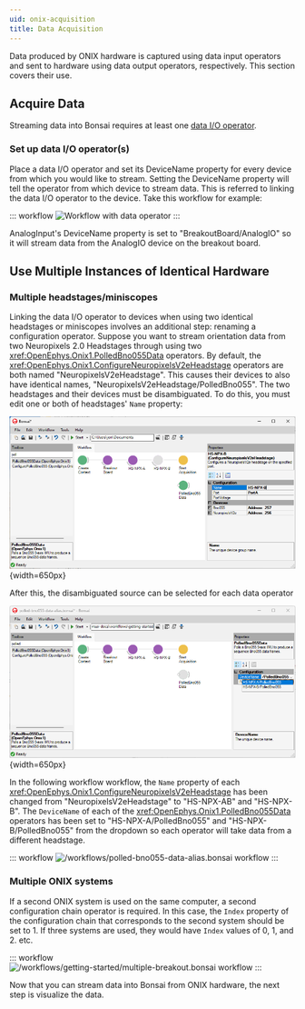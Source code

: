 ```yaml
---
uid: onix-acquisition
title: Data Acquisition
---
```


Data produced by ONIX hardware is captured using data input
operators and sent to hardware using data output operators, respectively. This
section covers their use.

## Acquire Data

Streaming data into Bonsai requires at least one [data I/O operator](xref:dataio).

### Set up data I/O operator(s)

Place a data I/O operator and set its DeviceName property for every device from which you would like
to stream. Setting the DeviceName property will tell the operator from which device to stream data.
This is referred to linking the data I/O operator to the device. Take this workflow for example:

::: workflow
![Workflow with data operator](../../workflows/getting-started/polled-bno055.bonsai)
:::

AnalogInput's DeviceName property is set to "BreakoutBoard/AnalogIO" so it will stream data from the
AnalogIO device on the breakout board.

## Use Multiple Instances of Identical Hardware

### Multiple headstages/miniscopes

Linking the data I/O operator to devices when using two identical headstages or
miniscopes involves an additional step: renaming a configuration operator.
Suppose you want to stream orientation data from two Neuropixels 2.0 Headstages
through using two <xref:OpenEphys.Onix1.PolledBno055Data> operators. By default,
the <xref:OpenEphys.Onix1.ConfigureNeuropixelsV2eHeadstage> operators are both
named "NeuropixelsV2eHeadstage". This causes their devices to also have
identical names, "NeuropixelsV2eHeadstage/PolledBno055". The two headstages and
their devices must be disambiguated. To do this, you must edit one or both of
headstages' `Name` property:

![Editing the name property of a configuration operator](../../images/edit-name-property.png){width=650px}

After this, the disambiguated source can be selected for each data operator

![Select a source for a Data operator](../../images/select-alternative-data-sources.png){width=650px}


In the following workflow workflow, the `Name` property of each
<xref:OpenEphys.Onix1.ConfigureNeuropixelsV2eHeadstage> has been changed from
"NeuropixelsV2eHeadstage" to "HS-NPX-AB" and "HS-NPX-B". The `DeviceName` of
each of the <xref:OpenEphys.Onix1.PolledBno055Data> operators has been set to
"HS-NPX-A/PolledBno055" and "HS-NPX-B/PolledBno055" from the dropdown so each
operator will take data from a different headstage.

::: workflow
![/workflows/polled-bno055-data-alias.bonsai workflow](../../workflows/getting-started/polled-bno055-data-alias.bonsai)
:::

### Multiple ONIX systems

If a second ONIX system is used on the same computer, a second configuration
chain operator is required. In this case, the `Index` property of the
configuration chain that corresponds to the second system should be set to 1. If
three systems are used, they would have `Index` values of 0, 1, and 2. etc.

::: workflow
![/workflows/getting-started/multiple-breakout.bonsai workflow](../../workflows/getting-started/multiple-breakout.bonsai)
:::

Now that you can stream data into Bonsai from ONIX hardware, the next step is
visualize the data.